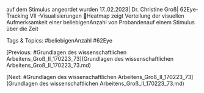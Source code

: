 auf dem Stimulus angeordet wurden
17..02.2023| Dr. Christine Groß| 62Eye-Tracking VII -Visualisierungen
Heatmap zeigt Verteilung der visuellen
Aufmerksamkeit einer beliebigenAnzahl von 
Probandenauf einem Stimulus über die Zeit 

   Tags & Topics:
   #beliebigenAnzahl
   #62Eye

[Previous: #Grundlagen des wissenschaftlichen Arbeitens_Groß_II_170223_73](Grundlagen des wissenschaftlichen Arbeitens_Groß_II_170223_73.md)

[Next: #Grundlagen des wissenschaftlichen Arbeitens_Groß_II_170223_73](Grundlagen des wissenschaftlichen Arbeitens_Groß_II_170223_73.md)